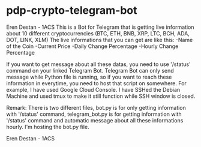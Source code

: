 # pdp-crypto-telegram-bot
Eren Destan - 1ACS
This is a Bot for Telegram that is getting live information about 10 different cryptocurrencies (BTC, ETH, BNB, XRP, LTC, BCH, ADA, DOT, LINK, XLM)
The live informations that you can get are like this:
	-Name of the Coin
	-Current Price
	-Daily Change Percentage
	-Hourly Change Percentage

If you want to get message about all these datas, you need to use '/status' command on your linked Telegram Bot.
Telegram Bot can only send message while Python file is running, so if you want to reach these information in everytime,
you need to host that script on somewhere. 
For example, I have used Google Cloud Console. I have SSHed the Debian Machine and used tmux to make it still function while
SSH window is closed.

Remark: There is two different files, bot.py is for only getting information with '/status' command,
telegram_bot.py is for getting information with '/status' command and automatic message about all these
informations hourly. I'm hosting the bot.py file.

Eren Destan - 1ACS